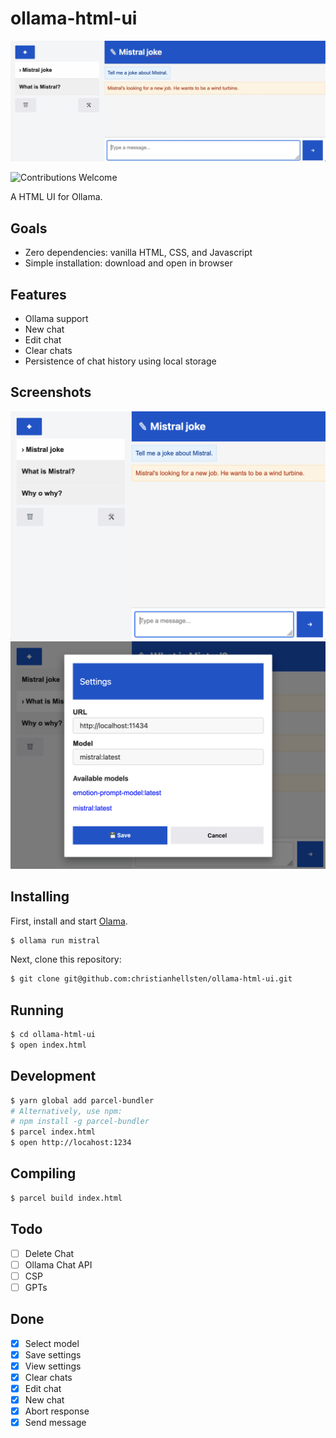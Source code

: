 # ollama-html-ui

![cover](/ollama-html-ui.jpg)

![Contributions Welcome](https://img.shields.io/badge/Contributions-welcome-blue.svg)

A HTML UI for Ollama.

## Goals

- Zero dependencies: vanilla HTML, CSS, and Javascript
- Simple installation: download and open in browser

## Features

- Ollama support
- New chat
- Edit chat
- Clear chats
- Persistence of chat history using local storage

## Screenshots

![Main screen](/screenshots/main.png)
![Settings screen](/screenshots/settings.png)

## Installing

First, install and start [Olama](https://ollama.ai/).

```bash
$ ollama run mistral
```

Next, clone this repository:

```bash
$ git clone git@github.com:christianhellsten/ollama-html-ui.git
```

## Running

```bash
$ cd ollama-html-ui
$ open index.html
```

## Development

```bash
$ yarn global add parcel-bundler
# Alternatively, use npm:
# npm install -g parcel-bundler
$ parcel index.html
$ open http://locahost:1234
```

## Compiling

```bash
$ parcel build index.html
```

## Todo

- [ ] Delete Chat
- [ ] Ollama Chat API
- [ ] CSP
- [ ] GPTs

## Done

- [x] Select model
- [x] Save settings
- [x] View settings
- [x] Clear chats
- [x] Edit chat
- [x] New chat
- [x] Abort response
- [x] Send message
